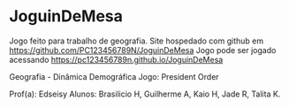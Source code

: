# JoguinDeMesa

Jogo feito para trabalho de geografia.
Site hospedado com github em https://github.com/PC123456789N/JoguinDeMesa
Jogo pode ser jogado acessando https://pc123456789n.github.io/JoguinDeMesa

Geografia - Dinâmica Demográfica
Jogo: President Order

Prof(a): Edseisy
Alunos: Brasilicio H, Guilherme A, Kaio H, Jade R, Talita K.
